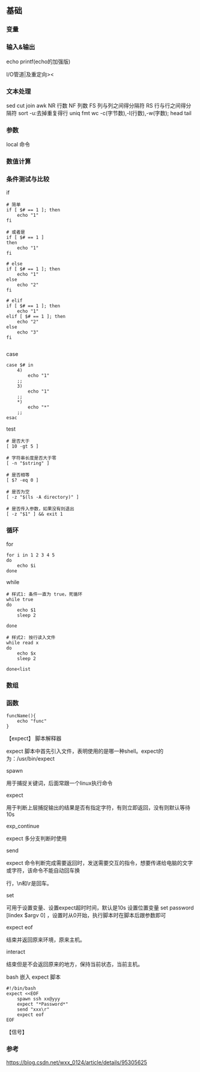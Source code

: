 ## 基础

### 变量

### 输入&输出

echo 
printf(echo的加强版)

I/O管道|及重定向><

### 文本处理

sed
cut
join
awk
    NR 行数
    NF 列数
    FS 列与列之间得分隔符
    RS 行与行之间得分隔符
sort
    -u:去掉重复得行 
uniq
fmt
wc
    -c(字节数),-l(行数),-w(字数);
head
tail

### 参数

local 命令



### 数值计算





### 条件测试与比较

if

```
# 简单
if [ $# == 1 ]; then
	echo "1"
fi

# 或者是
if [ $# == 1 ]
then
	echo "1"
fi

# else
if [ $# == 1 ]; then
	echo "1"
else
	echo "2"
fi

# elif
if [ $# == 1 ]; then
	echo "1"
elif [ $# == 1 ]; then
	echo "2"
else
	echo "3"
fi


```



case

```
case $# in
	4)
		echo "1" 
	;;
	3)
		echo "1" 
	;;
	*)
		echo "*"
	;;
esac
```



test

```
# 是否大于
[ 10 -gt 5 ]

# 字符串长度是否大于零
[ -n "$string" ]

# 是否相等
[ $? -eq 0 ] 

# 是否为空
[ -z "$(ls -A directory)" ]

# 是否传入参数，如果没有则退出
[ -z "$1" ] && exit 1
```



### 循环

for

```
for i in 1 2 3 4 5
do
    echo $i
done
```



while

```
# 样式1: 条件一直为 true，死循环
while true
do
    echo $1
    sleep 2
    
done

# 样式2: 按行读入文件
while read x
do
    echo $x
    sleep 2
    
done<list
```





### 数组





### 函数

```
funcName(){
    echo "func"
}
```



【expect】
脚本解释器	

expect 脚本中首先引入文件，表明使用的是哪一种shell。expect的为：/usr/bin/expect

spawn 

用于捕捉关键词，后面常跟一个linux执行命令

expect 

用于判断上层捕捉输出的结果是否有指定字符，有则立即返回，没有则默认等待10s

exp_continue

expect 多分支判断时使用

send

expect 命令判断完成需要返回时，发送需要交互的指令，想要传递给电脑的文字或字符，该命令不能自动回车换

行，\n和\r是回车。

set 

可用于设置变量、设置expect超时时间，默认是10s
设置位置变量	set password  [lindex $argv 0] ，设置时从0开始，执行脚本时在脚本后跟参数即可

expect eof 

结束并返回原来环境，原来主机。

interact 

结束但是不会返回原来的地方，保持当前状态，当前主机。

bash 嵌入 expect 脚本

```
#!/bin/bash
expect <<EOF
    spawn ssh xx@yyy
    expect "*Password*"
    send "xxx\r"
    expect eof
EOF
```

【信号】

### 参考

https://blog.csdn.net/wxx_0124/article/details/95305625

